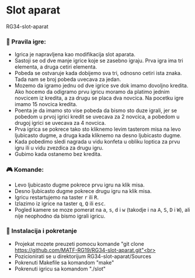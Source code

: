 # Slot aparat
RG34-slot-aparat

### :memo: Pravila igre:
* Igrica je napravljena kao modifikacija slot aparata.<br>
* Sastoji se od dve manje igrice koje se zasebno igraju. Prva igra
ima tri elementa, a druga cetiri elementa.<br>
* Pobeda se ostvaruje kada dobijemo sva tri, odnosno cetiri ista znaka.
Tada nam se broj pobeda uvecava za jedan.<br>
* Mozemo da igramo jednu od dve igrice sve dok imamo dovoljno kredita. Ako
hocemo da odigramo prvu igricu moramo da platimo jednim novcicem iz kredita, a za
drugu se placa dva novcica. Na pocetku igre imamo 15 novcica kredita.<br>
* Poenta je da imamo sto vise pobeda da bismo sto duze igrali, jer se
pobedom u prvoj igrici kredit se uvecava za 2 novcica, a pobedom u drugoj
igrici se uvecava za 4 novcica.
* Prva igrica se pokrece tako sto kliknemo levim tasterom misa na levo
ljubicasto dugme, a druga kada kliknemo na desno ljubicasto dugme. <br>
* Kada pobedimo sledi nagrada u vidu konfeta u obliku loptica za prvu
igru ili u vidu zvezdica za drugu igru.<br>
* Gubimo kada ostanemo bez kredita. <br>

### :video_game: Komande:
* Levo ljubicasto dugme pokrece prvu igru na klik misa.<br>
* Desno ljubicasto dugme pokrece drugu igru na klik misa.<br>
* Igricu restartujemo na taster <kbd>r</kbd> ili <kbd>R</kbd>.<br>
* Izlazimo iz igrice na taster <kbd>q</kbd>,  <kbd>Q</kbd> ili <kbd>esc</kbd>.<br>
* Pogled kamere se moze pomerat na <kbd>a</kbd>, <kbd>s</kbd>, <kbd>d</kbd> i <kbd>w</kbd> (takodje i na  <kbd>A</kbd>, <kbd>S</kbd>, <kbd>D</kbd> i <kbd>W</kbd>), ali nije neophodno da bismo igrali igricu.

### :wrench: Instalacija i pokretanje
* Projekat mozete preuzeti pomocu komande "git clone https://github.com/MATF-RG19/RG34-slot-aparat.git"<br>
* Pozicionirati se u direktorijum RG34-slot-aparat/Sources<br>
* Pokrenuti Makefile sa komandom "make"<br>
* Pokrenuti igricu sa komandom "./slot"<br>
